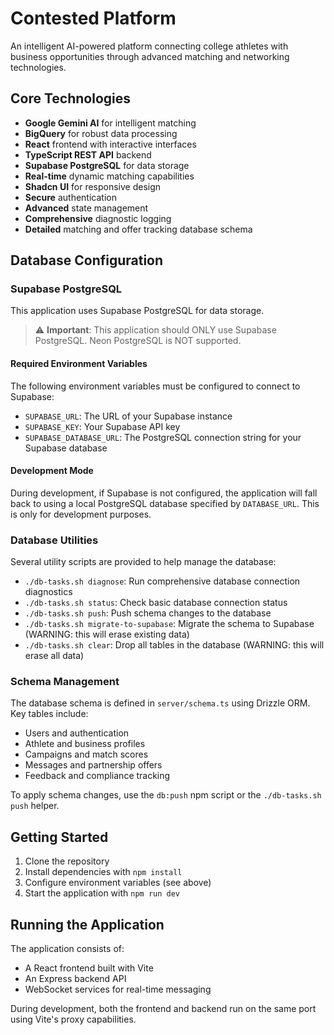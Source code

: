 # Contested Platform

An intelligent AI-powered platform connecting college athletes with business opportunities through advanced matching and networking technologies.

## Core Technologies

- **Google Gemini AI** for intelligent matching
- **BigQuery** for robust data processing
- **React** frontend with interactive interfaces
- **TypeScript REST API** backend
- **Supabase PostgreSQL** for data storage
- **Real-time** dynamic matching capabilities
- **Shadcn UI** for responsive design
- **Secure** authentication
- **Advanced** state management
- **Comprehensive** diagnostic logging
- **Detailed** matching and offer tracking database schema

## Database Configuration

### Supabase PostgreSQL

This application uses Supabase PostgreSQL for data storage. 

> ⚠️ **Important**: This application should ONLY use Supabase PostgreSQL. Neon PostgreSQL is NOT supported.

#### Required Environment Variables

The following environment variables must be configured to connect to Supabase:

- `SUPABASE_URL`: The URL of your Supabase instance
- `SUPABASE_KEY`: Your Supabase API key
- `SUPABASE_DATABASE_URL`: The PostgreSQL connection string for your Supabase database

#### Development Mode

During development, if Supabase is not configured, the application will fall back to using a local PostgreSQL database specified by `DATABASE_URL`. This is only for development purposes.

### Database Utilities

Several utility scripts are provided to help manage the database:

- `./db-tasks.sh diagnose`: Run comprehensive database connection diagnostics
- `./db-tasks.sh status`: Check basic database connection status
- `./db-tasks.sh push`: Push schema changes to the database
- `./db-tasks.sh migrate-to-supabase`: Migrate the schema to Supabase (WARNING: this will erase existing data)
- `./db-tasks.sh clear`: Drop all tables in the database (WARNING: this will erase all data)

### Schema Management

The database schema is defined in `server/schema.ts` using Drizzle ORM. Key tables include:

- Users and authentication
- Athlete and business profiles
- Campaigns and match scores
- Messages and partnership offers
- Feedback and compliance tracking

To apply schema changes, use the `db:push` npm script or the `./db-tasks.sh push` helper.

## Getting Started

1. Clone the repository
2. Install dependencies with `npm install`
3. Configure environment variables (see above)
4. Start the application with `npm run dev`

## Running the Application

The application consists of:

- A React frontend built with Vite
- An Express backend API
- WebSocket services for real-time messaging

During development, both the frontend and backend run on the same port using Vite's proxy capabilities.